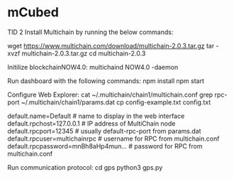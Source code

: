 # mCubed
TID 2
Install Multichain by running the below commands:

wget https://www.multichain.com/download/multichain-2.0.3.tar.gz
tar -xvzf multichain-2.0.3.tar.gz
cd multichain-2.0.3

Initilize blockchainNOW4.0:
multichaind NOW4.0 -daemon

Run dashboard with the following commands:
npm install
npm start

Configure Web Explorer:
cat ~/.multichain/chain1/multichain.conf
grep rpc-port ~/.multichain/chain1/params.dat
cp config-example.txt config.txt

default.name=Default                # name to display in the web interface
default.rpchost=127.0.0.1           # IP address of MultiChain node
default.rpcport=12345               # usually default-rpc-port from params.dat
default.rpcuser=multichainrpc       # username for RPC from multichain.conf
default.rpcpassword=mnBh8aHp4mun... # password for RPC from multichain.conf

Run communication protocol:
cd gps
python3 gps.py


